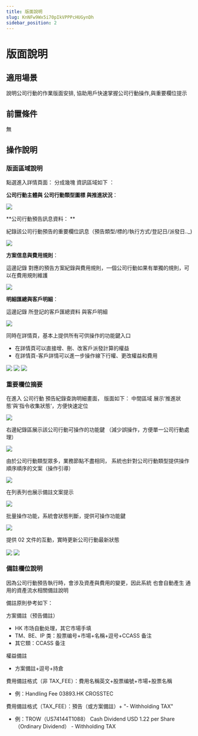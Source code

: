 ```yaml
---
title: 版面說明
slug: KnNFw9Wx5i70pIkVPPPcHUGynDh
sidebar_position: 2
---
```



# 版面說明

## 適用場景

說明公司行動的作業版面安排, 協助用戶快速掌握公司行動操作,與重要欄位提示

## 前置條件

無

## 操作說明

### 版面區域說明

點選進入詳情頁面： 分成幾塊 資訊區域如下 ：

**公司行動主體與 公司行動類型圖標 與推進狀況**：  

<img src="/assets/HBA7bVbtloyTr8xaa0ucthe5nWx.png" src-width="2388" src-height="292" align="center"/>

**公司行動預告訊息資料： **

紀錄該公司行動預告的重要欄位訊息（預告類型/標的/執行方式/登記日/派發日.._) 

<img src="/assets/XJbXbdllWoLWLexrQ1zch1Kjnfh.png" src-width="2762" src-height="1033" align="center"/>

**方案信息與費用規則**： 

這邊記錄 對應的預告方案紀錄與費用規則，一個公司行動如果有單獨的規則，可以在費用規則維護

<img src="/assets/NWHEb0jBEoRICyxRKvsc4elMnWh.png" src-width="2682" src-height="1138" align="center"/>

**明細匯總與客戶明細**： 

這邊記錄 所登記的客戶匯總資料 與客戶明細

<img src="/assets/KScFbzEXoo8HXXx0bd5c7dJAnwd.png" src-width="2674" src-height="1182" align="center"/>

 同時在詳情頁，基本上提供所有可供操作的功能鍵入口

- 在詳情頁可以直接增、刪、改客戶派發計算的權益
- 在詳情頁-客戶詳情可以進一步操作線下行權、更改權益和費用

<img src="/assets/GcVVbypQgoB6TPx6ucAcaJaunNd.png" src-width="2504" src-height="1634" align="center"/>

<img src="/assets/CFGZbM11ZoKtNfxTb1ycQtdfnBh.png" src-width="2380" src-height="814" align="center"/>

<img src="/assets/KFX8bhcTto0USqxl89lchYjnnkg.png" src-width="2370" src-height="1046" align="center"/>

### 重要欄位摘要

在進入 公司行動 預告紀錄查詢明細畫面， 版面如下： 中間區域 展示‘推進狀態’與‘指令收集狀態‘，方便快速定位

<img src="/assets/Pz9vbTxDyo1STCxD6KscK3cfn8e.png" src-width="3186" src-height="1520" align="center"/>

右邊紀錄區展示該公司行動可操作的功能鍵 （減少誤操作，方便單一公司行動處理）

<img src="/assets/QZKobazscoOkQexshiQct3lRnXg.png" src-width="3184" src-height="1512" align="center"/>

由於公司行動類型眾多，業務節點不盡相同， 系統也針對公司行動類型提供操作順序順序的文案（操作引導）

<img src="/assets/DLTJbU6yuoXKtux643wc5KFEnaf.png" src-width="2664" src-height="956" align="center"/>

在列表列也展示備註文案提示

<img src="/assets/FVZmbeo3mofls2xpoyKc77ZenHe.png" src-width="3560" src-height="1528" align="center"/>

批量操作功能，系統會狀態判斷，提供可操作功能鍵

<img src="/assets/EDGSbb2rZosZUPxXJoGc7Q1WnIc.png" src-width="3324" src-height="1598" align="center"/>

提供 02 文件的互動，實時更新公司行動最新狀態

<img src="/assets/HBqKbQbPZoAN3lx6iJecTTzqnLe.png" src-width="3334" src-height="1478" align="center"/>

<img src="/assets/L37Qbz2pEosJIxxhxALcQxbEnPh.png" src-width="3358" src-height="1002" align="center"/>

### 備註欄位說明

因為公司行動預告執行時，會涉及資產與費用的變更，因此系統 也會自動產生 通用的資產流水相關備註說明

備註原則參考如下：

方案備註（预告備註）

- HK 市场自動处理，其它市場手填
- TM、BE、IP 类：股票编号+市場+名稱+逗号+CCASS 备注
- 其它類：CCASS 备注

權益備註

- 方案備註+逗号+持倉

費用備註格式（非 TAX_FEE）：費用名稱英文+股票编號+市場+股票名稱

- 例：Handling Fee 03893.HK CROSSTEC

費用備註格式（TAX_FEE）：預告（或方案備註）+ "- Withholding TAX"

- 例：TROW（US74144T1088） Cash Dividend USD 1.22 per Share （Ordinary Dividend） - Withholding TAX

